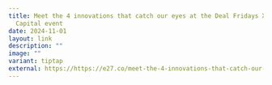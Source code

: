 ```yaml
---
title: Meet the 4 innovations that catch our eyes at the Deal Fridays X SEEDS
  Capital event
date: 2024-11-01
layout: link
description: ""
image: ""
variant: tiptap
external: https://https://e27.co/meet-the-4-innovations-that-catch-our-eyes-at-the-deal-fridays-x-seeds-capital-event-20241101/
---
```

